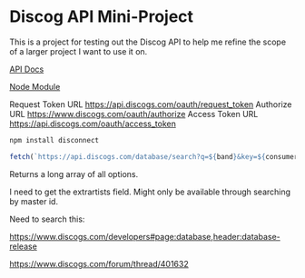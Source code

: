 # Discog API Mini-Project

This is a project for testing out the Discog API to help me refine the scope of a larger project I want to use it on.

[API Docs](https://www.discogs.com/developers)

[Node Module](https://github.com/bartve/disconnect)

Request Token URL <https://api.discogs.com/oauth/request_token>
Authorize URL <https://www.discogs.com/oauth/authorize>
Access Token URL <https://api.discogs.com/oauth/access_token>

```bash
npm install disconnect
```

```js
fetch(`https://api.discogs.com/database/search?q=${band}&key=${consumerKey}&secret=${consumerSecret}`);
```

Returns a long array of all options.

I need to get the extrartists field. Might only be available through searching by master id.

Need to search this:

<https://www.discogs.com/developers#page:database,header:database-release>

<https://www.discogs.com/forum/thread/401632>
